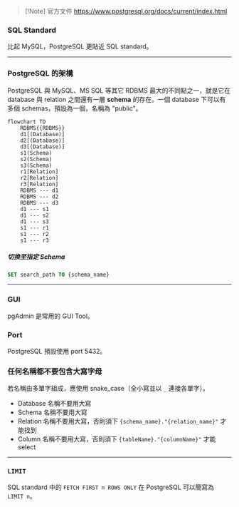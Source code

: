 >[!Note] 官方文件
><https://www.postgresql.org/docs/current/index.html>

### SQL Standard

比起 MySQL，PostgreSQL 更貼近 SQL standard。

---

### PostgreSQL 的架構

PostgreSQL 與 MySQL、MS SQL 等其它 RDBMS 最大的不同點之一，就是它在 database 與 relation 之間還有一層 **schema** 的存在。一個 database 下可以有多個 schemas，預設為一個，名稱為 "public"。

```mermaid
flowchart TD
    RDBMS{{RDBMS}}
    d1[(Database)]
    d2[(Database)]
    d3[(Database)]
    s1(Schema)
    s2(Schema)
    s3(Schema)
    r1[Relation]
    r2[Relation]
    r3[Relation]
    RDBMS --- d1
    RDBMS --- d2
    RDBMS --- d3
    d1 --- s1
    d1 --- s2
    d1 --- s3
    s1 --- r1
    s1 --- r2
    s1 --- r3
```

##### 切換至指定 Schema

```SQL
SET search_path TO {schema_name}
```

---

### GUI

pgAdmin 是常用的 GUI Tool。

### Port

PostgreSQL 預設使用 port 5432。

### 任何名稱都不要包含大寫字母

若名稱由多單字組成，應使用 snake\_case（全小寫並以 `_` 連接各單字）。

- Database 名稱不要用大寫
- Schema 名稱不要用大寫
- Relation 名稱不要用大寫，否則須下 `{schema_name}."{relation_name}"` 才能找到
- Column 名稱不要用大寫，否則須下 `{tableName}."{columnName}"` 才能 select

---

### `LIMIT`

SQL standard 中的 `FETCH FIRST n ROWS ONLY` 在 PostgreSQL 可以簡寫為 `LIMIT n`。
